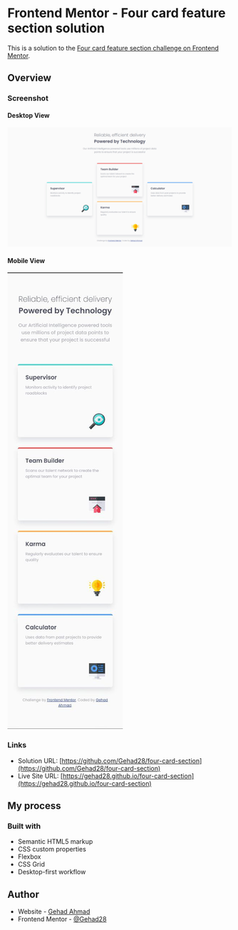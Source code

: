 # Frontend Mentor - Four card feature section solution

This is a solution to the [Four card feature section challenge on Frontend Mentor](https://www.frontendmentor.io/challenges/four-card-feature-section-weK1eFYK).


## Overview

### Screenshot

#### Desktop View

![](./screencapture.png)

#### Mobile View

![](./screencapture.jpg)


### Links

- Solution URL: [https://github.com/Gehad28/four-card-section](https://github.com/Gehad28/four-card-section)
- Live Site URL: [https://gehad28.github.io/four-card-section](https://gehad28.github.io/four-card-section)

## My process

### Built with

- Semantic HTML5 markup
- CSS custom properties
- Flexbox
- CSS Grid
- Desktop-first workflow


## Author

- Website - [Gehad Ahmad](https://github.com/Gehad28)
- Frontend Mentor - [@Gehad28](https://www.frontendmentor.io/profile/Gehad28)
